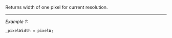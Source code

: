 Returns width of one pixel for current resolution.


---
*Example 1:*
```sqf
_pixelWidth = pixelW;
```